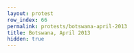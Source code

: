 ```yaml
---
layout: protest
row_index: 66
permalink: protests/botswana-april-2013
title: Botswana, April 2013
hidden: true
---
```


